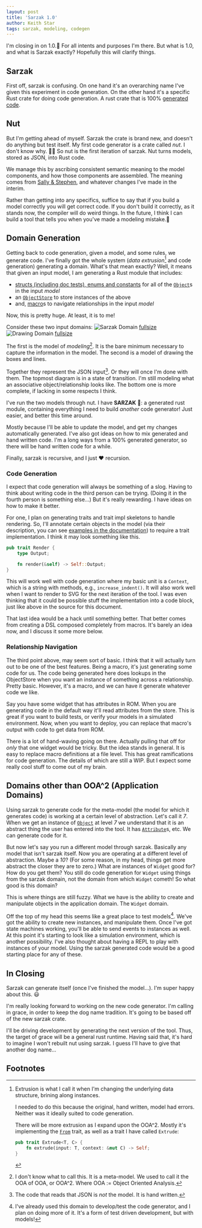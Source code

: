 ```yaml
---
layout: post
title: 'Sarzak 1.0'
author: Keith Star
tags: sarzak, modeling, codegen
---
```


I'm closing in on 1.0.🎉
For all intents and purposes I'm there.
But what is 1.0, and what is Sarzak exactly?
Hopefully this will clarify things.

## Sarzak

First off, sarzak is confusing.
On one hand it's an overarching name I've given this experiment in code generation.
On the other hand it's a specific Rust crate for doing code generation.
A rust crate that is 100% [generated code](/assets/docs/sarzak/sarzak/index.html).

## Nut

But I'm getting ahead of myself.
Sarzak the crate is brand new, and doesn't do anything but test itself.
My first code generator is a crate called _nut_.
I don't know why. 🤷‍♂️
So nut is the first iteration of sarzak.
Nut turns models, stored as JSON, into Rust code.

We manage this by ascribing consistent semantic meaning to the model components, and how those components are assembled.
The meaning comes from [Sally & Stephen](https://en.wikipedia.org/wiki/Shlaer–Mellor_method), and whatever changes I've made in the interim.

Rather than getting into any specifics, suffice to say that if you build a model correctly you will get correct code.
If you don't build it correctly, as it stands now, the compiler will do weird things.
In the future, I think I can build a tool that tells you when you've made a modeling mistake.🤔

## Domain Generation

Getting back to code generation, given a model, and some rules, we generate code.
I've finally got the whole system (_data extrusion_[^extrude] and code generation) generating a domain.
What's that mean exactly?
Well, it means that given an input model, I am generating a Rust module that includes:

-   [structs (including doc tests), enums and constants](/assets/docs/sarzak/sarzak/sarzak/types/index.html) for all of the [`Object`](/assets/docs/sarzak/sarzak/sarzak/types/struct.Object.html)s in the input _model_
-   an [`ObjectStore`](/assets/docs/sarzak/sarzak/sarzak/store/struct.ObjectStore.html) to store instances of the above
-   and, [macro](/assets/docs/sarzak/sarzak/index.html)s to navigate relationships in the input _model_

Now, this is pretty huge.
At least, it is to me!

Consider these two input domains:
![Sarzak Domain](/assets/images/sarzak_0_small.png)
[fullsize](/assets/images/sarzak_0_smallish.png)
![Drawing Domain](/assets/images/drawing_0_small.png)
[fullsize](/assets/images/drawing_0_smallish.png)

The first is the model of _modeling_[^ooa].
It is the bare minimum necessary to capture the information in the model.
The second is a model of drawing the boxes and lines.

Together they represent the JSON input[^nb].
Or they will once I'm done with them.
The topmost diagram is in a state of transition.
I'm still modeling what an associative object/relationship looks like.
The bottom one is more complete, if lacking in some respects I think.

I've run the two models through nut.
I have **SARZAK** 🤣: a generated rust module, containing everything I need to build _another_ code generator!
Just easier, and better this time around.

Mostly because I'll be able to update the model, and get my changes automatically generated.
I've also got ideas on how to mix generated and hand written code.
I'm a long ways from a 100% generated generator, so there will be hand written code for a while.

Finally, sarzak is recursive, and I just ❤️ recursion.

### Code Generation

I expect that code generation will always be something of a slog.
Having to think about writing code in the third person can be trying.
(Doing it in the fourth person is something else...)
But it's really rewarding.
I have ideas on how to make it better.

For one, I plan on generating traits and trait impl skeletons to handle rendering.
So, I'll annotate certain objects in the model (via their description, you can see [examples in the documentation](/assets/docs/sarzak/sarzak/drawing/types/constant.LEFT.html)) to require a trait implementation.
I think it may look something like this.

```rust
pub trait Render {
    type Output;

    fn render(&self) -> Self::Output;
}
```

This will work well with code generation where my basic unit is a `Context`, which is a string with methods, e.g., `increase_indent()`.
It will also work well when I want to render to SVG for the next iteration of the tool.
I was even thinking that it could be possible stuff the implementation into a code block, just like above in the source for this document.

That last idea would be a hack until something better.
That better comes from creating a DSL composed completely from macros.
It's barely an idea now, and I discuss it some more below.

### Relationship Navigation

The third point above, may seem sort of basic.
I think that it will actually turn out to be one of the best features.
Being a macro, it's just generating some code for us.
The code being generated here does lookups in the ObjectStore when you want an instance of something across a relationship.
Pretty basic.
However, it's a macro, and we can have it generate whatever code we like.

Say you have some widget that has attributes in ROM.
When you are generating code in the default way it'll read attributes from the store.
This is great if you want to build tests, or verify your models in a simulated environment.
Now, when you want to deploy, you can replace that macro's output with code to get data from ROM.

There is a lot of hand-waving going on there.
Actually pulling that off for _only_ that one widget would be tricky.
But the idea stands in general.
It is easy to replace macro definitions at a file level.
This has great ramifications for code generation.
The details of which are still a WIP.
But I expect some really cool stuff to come out of my brain.

## Domains other than OOA^2 (Application Domains)

Using sarzak to generate code for the meta-model (the model for which it generates code) is working at a certain level of abstraction.
Let's call it _7_.
When we get an instance of [`Object`](/assets/docs/sarzak/sarzak/sarzak/types/struct.Object.html) at level _7_ we understand that it is an abstract thing the user has entered into the tool.
It has [`Attribute`](/assets/docs/sarzak/sarzak/sarzak/types/struct.Attribute.html)s, etc.
We can generate code for it.

But now let's say you run a different model through sarzak.
Basically any model that isn't sarzak itself.
Now you are operating at a different level of abstraction.
Maybe a _10_?
(For some reason, in my head, things get more abstract the closer they are to zero.)
What are instances of `Widget` good for?
How do you get them?
You still do code generation for `Widget` using things from the sarzak domain, not the domain from which `Widget` cometh!
So what good is this domain?

This is where things are still fuzzy.
What we have is the ability to create and manipulate objects in the application domain.
The `Widget` domain.

Off the top of my head this seems like a great place to test models[^tdd].
We've got the ability to create new instances, and manipulate them.
Once I've got state machines working, you'll be able to send events to instances as well.
At this point it's starting to look like a simulation environment, which is another possibility.
I've also thought about having a REPL to play with instances of your model.
Using the sarzak generated code would be a good starting place for any of these.

## In Closing

Sarzak can generate itself (once I've finished the model...).
I'm super happy about this. 😃

I'm really looking forward to working on the new code generator.
I'm calling in grace, in order to keep the dog name tradition.
It's going to be based off of the new sarzak crate.

I'll be driving development by generating the next version of the tool.
Thus, the target of grace will be a general rust runtime.
Having said that, it's hard to imagine I won't rebuilt nut using sarzak.
I guess I'll have to give that another dog name...

## Footnotes

[^extrude]:
    Extrusion is what I call it when I'm changing the underlying data structure, brining along instances.

    I needed to do this because the original, hand written, model had errors.
    Neither was it ideally suited to code generation.

    There will be more extrusion as I expand upon the OOA^2.
    Mostly it's implementing the [`From`](https://doc.rust-lang.org/1.66.1/core/convert/trait.From.html) trait, as well as a trait I have called `Extrude`:

    ```rust
    pub trait Extrude<T, C> {
        fn extrude(input: T, context: &mut C) -> Self;
    }
    ```

[^ooa]:
    I don't know what to call this.
    It is a meta-model.
    We used to call it the OOA of OOA, or OOA^2.
    Where OOA := Object Oriented Analysis.

[^nb]:
    The code that reads that JSON is _not_ the model.
    It is hand written.

[^tdd]:
    I've already used this domain to develop/test the code generator, and I plan on doing more of it.
    It's a form of test driven development, but with models!
